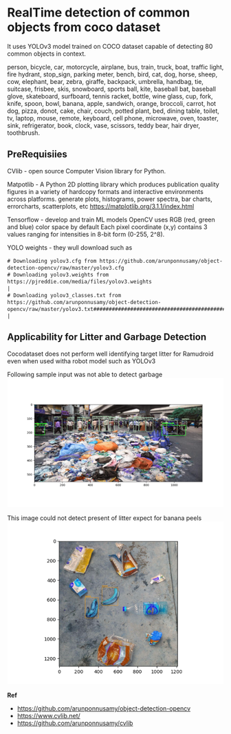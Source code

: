 # RealTime detection of common objects from coco dataset 

It uses YOLOv3 model trained on COCO dataset capable of detecting 80 common objects in context.

person, bicycle, car, motorcycle, airplane, bus, train, truck, boat, traffic light, fire hydrant, stop_sign,
parking meter,   bench,   bird,   cat,   dog,   horse,   sheep,   cow,   elephant,   bear,   zebra,
giraffe,   backpack,   umbrella,   handbag,   tie,   suitcase,   frisbee,   skis,   snowboard,
sports ball,   kite,   baseball bat,   baseball glove,   skateboard,   surfboard,   tennis racket,
bottle,   wine glass,   cup,   fork,   knife,   spoon,   bowl,   banana,   apple,   sandwich,   orange,
broccoli,   carrot,   hot dog,   pizza,   donot,   cake,   chair,   couch,   potted plant,   bed,
dining table,   toilet,   tv,   laptop,   mouse,   remote,   keyboard,   cell phone,   microwave,
oven,   toaster,   sink,   refrigerator,   book,   clock,   vase,   scissors,   teddy bear,   hair dryer,
toothbrush. 

## PreRequisiies 

CVlib - open source Computer Vision library for Python.

Matpotlib - A Python 2D plotting library which produces publication quality figures in a variety of hardcopy formats and interactive environments across platforms. 
generate plots, histograms, power spectra, bar charts, errorcharts, scatterplots, etc
https://matplotlib.org/3.1.1/index.html

Tensorflow -  develop and train ML models
OpenCV uses RGB (red, green and blue) color space by default
Each pixel coordinate (x,y) contains 3 values ranging for intensities in 8-bit form (0-255, 2^8).

YOLO weights - they wull download such as 
```
# Downloading yolov3.cfg from https://github.com/arunponnusamy/object-detection-opencv/raw/master/yolov3.cfg
# Downloading yolov3.weights from https://pjreddie.com/media/files/yolov3.weights                                                                                     |
# Downloading yolov3_classes.txt from https://github.com/arunponnusamy/object-detection-opencv/raw/master/yolov3.txt################################################# |
```

## Applicability for Litter and Garbage Detection 

Cocodataset does not perform well identifying target litter for Ramudroid even when used witha  robot model such as YOLOv3

Following sample input was not able to detect garbage 
![no_garbage_detection](output/no_garbage_detection.png)

This image could not detect present of litter expect for banana peels
![no_litter_detection](output/no_litter_detection.png)


**Ref** 
- https://github.com/arunponnusamy/object-detection-opencv
- https://www.cvlib.net/
- https://github.com/arunponnusamy/cvlib